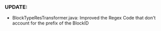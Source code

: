 ### UPDATE:
- BlockTypeResTransformer.java: Improved the Regex Code that don't account for the prefix of the BlockID 
